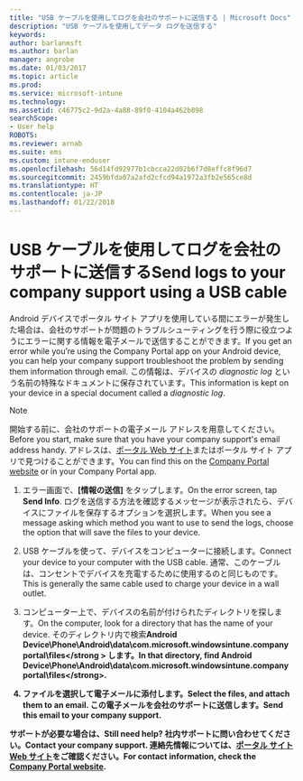 ```yaml
---
title: "USB ケーブルを使用してログを会社のサポートに送信する | Microsoft Docs"
description: "USB ケーブルを使用してデータ ログを送信する"
keywords: 
author: barlanmsft
ms.author: barlan
manager: angrobe
ms.date: 01/03/2017
ms.topic: article
ms.prod: 
ms.service: microsoft-intune
ms.technology: 
ms.assetid: c46775c2-9d2a-4a88-89f0-4104a462b898
searchScope:
- User help
ROBOTS: 
ms.reviewer: arnab
ms.suite: ems
ms.custom: intune-enduser
ms.openlocfilehash: 56d14fd92977b1cbcca22d02b6f7d8effc8f96d7
ms.sourcegitcommit: 2459bfda07a2afd2cfcd94a1972a3fb2e565ce8d
ms.translationtype: HT
ms.contentlocale: ja-JP
ms.lasthandoff: 01/22/2018
---
```

# <a name="send-logs-to-your-company-support-using-a-usb-cable"></a><span data-ttu-id="f6d15-103">USB ケーブルを使用してログを会社のサポートに送信する</span><span class="sxs-lookup"><span data-stu-id="f6d15-103">Send logs to your company support using a USB cable</span></span>

<span data-ttu-id="f6d15-104">Android デバイスでポータル サイト アプリを使用している間にエラーが発生した場合は、会社のサポートが問題のトラブルシューティングを行う際に役立つようにエラーに関する情報を電子メールで送信することができます。</span><span class="sxs-lookup"><span data-stu-id="f6d15-104">If you get an error while you’re using the Company Portal app on your Android device, you can help your company support troubleshoot the problem by sending them information through email.</span></span> <span data-ttu-id="f6d15-105">この情報は、デバイスの _diagnostic log_ という名前の特殊なドキュメントに保存されています。</span><span class="sxs-lookup"><span data-stu-id="f6d15-105">This information is kept on your device in a special document called a _diagnostic log_.</span></span>

> [!Note]
> <span data-ttu-id="f6d15-106">開始する前に、会社のサポートの電子メール アドレスを用意してください。</span><span class="sxs-lookup"><span data-stu-id="f6d15-106">Before you start, make sure that you have your company support's email address handy.</span></span> <span data-ttu-id="f6d15-107">アドレスは、[ポータル Web サイト](https://portal.manage.microsoft.com#HelpDeskDialog)またはポータル サイト アプリで見つけることができます。</span><span class="sxs-lookup"><span data-stu-id="f6d15-107">You can find this on the [Company Portal website](https://portal.manage.microsoft.com#HelpDeskDialog) or in your Company Portal app.</span></span>

1. <span data-ttu-id="f6d15-108">エラー画面で、**[情報の送信]** をタップします。</span><span class="sxs-lookup"><span data-stu-id="f6d15-108">On the error screen, tap **Send Info**.</span></span> <span data-ttu-id="f6d15-109">ログを送信する方法を確認するメッセージが表示されたら、デバイスにファイルを保存するオプションを選択します。</span><span class="sxs-lookup"><span data-stu-id="f6d15-109">When you see a message asking which method you want to use to send the logs, choose the option that will save the files to your device.</span></span>

2. <span data-ttu-id="f6d15-110">USB ケーブルを使って、デバイスをコンピューターに接続します。</span><span class="sxs-lookup"><span data-stu-id="f6d15-110">Connect your device to your computer with the USB cable.</span></span> <span data-ttu-id="f6d15-111">通常、このケーブルは、コンセントでデバイスを充電するために使用するのと同じものです。</span><span class="sxs-lookup"><span data-stu-id="f6d15-111">This is generally the same cable used to charge your device in a wall outlet.</span></span>

3. <span data-ttu-id="f6d15-112">コンピューター上で、デバイスの名前が付けられたディレクトリを探します。</span><span class="sxs-lookup"><span data-stu-id="f6d15-112">On the computer, look for a directory that has the name of your device.</span></span> <span data-ttu-id="f6d15-113">そのディレクトリ内で検索<strong>Android Device\Phone\Android\data\com.microsoft.windowsintune.companyportal\files\</strong > します。</span><span class="sxs-lookup"><span data-stu-id="f6d15-113">In that directory, find <strong>Android Device\Phone\Android\data\com.microsoft.windowsintune.companyportal\files\</strong>.</span></span>

4. <span data-ttu-id="f6d15-114">ファイルを選択して電子メールに添付します。</span><span class="sxs-lookup"><span data-stu-id="f6d15-114">Select the files, and attach them to an email.</span></span> <span data-ttu-id="f6d15-115">この電子メールを会社のサポートに送信します。</span><span class="sxs-lookup"><span data-stu-id="f6d15-115">Send this email to your company support.</span></span>

<span data-ttu-id="f6d15-116">サポートが必要な場合は、</span><span class="sxs-lookup"><span data-stu-id="f6d15-116">Still need help?</span></span> <span data-ttu-id="f6d15-117">社内サポートに問い合わせてください。</span><span class="sxs-lookup"><span data-stu-id="f6d15-117">Contact your company support.</span></span> <span data-ttu-id="f6d15-118">連絡先情報については、[ポータル サイト Web サイト](https://portal.manage.microsoft.com#HelpDeskDialog)をご確認ください。</span><span class="sxs-lookup"><span data-stu-id="f6d15-118">For contact information, check the [Company Portal website](https://portal.manage.microsoft.com#HelpDeskDialog).</span></span>
